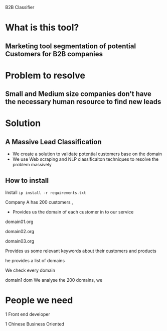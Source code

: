 B2B Classifier 


# What is this tool?
## Marketing tool segmentation of potential Customers  for B2B companies 




# Problem to resolve

## Small and Medium size companies  don't have the necessary human resource to find new leads

# Solution 

## A Massive Lead Classification 

- We create a solution to validate potential customers base on the domain
- We use Web scraping and NLP classificaiton techniques to resolve the problem massively

## How to install


Install
`ip install -r requirements.txt`



Company A has 200 customers , 

- Provides us the domain of each customer in to our service

domain01.org

domain02.org

domain03.org

Provides us some relevant keywords about their customers and products


he provides a list of domains 

We check every domain


domain1 
dom
We analyse the 200 domains, we 


# People we need



1 Front end developer

1 Chinese Business Oriented


